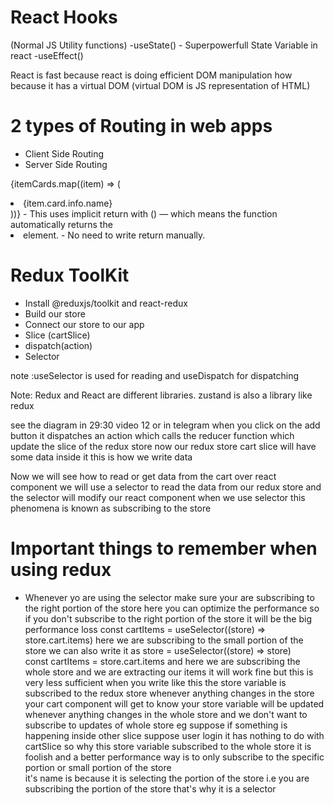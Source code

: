 
# React Hooks
(Normal JS Utility functions)
-useState() - Superpowerfull State Variable in react
-useEffect()

React is fast because react is doing efficient DOM manipulation how because it has a virtual DOM (virtual DOM is JS representation of HTML) 

# 2 types of Routing in web apps
- Client Side Routing
- Server Side Routing

{itemCards.map((item) => (
  <li>{item.card.info.name}</li>
))}   
- This uses implicit return with () — which means the function automatically returns the <li> element.
- No need to write return manually.

# Redux ToolKit
  - Install @reduxjs/toolkit and react-redux  
  - Build our store
  - Connect our store to our app 
  - Slice (cartSlice) 
  - dispatch(action)
  - Selector

note :useSelector is used for reading and useDispatch for dispatching

Note: Redux and React are different libraries.
zustand is also a library like redux

 see the diagram in 29:30 video 12 or in telegram
when you click on the add button it dispatches an action which calls the reducer function which update the slice of the redux store now our redux store cart slice will have some data inside it this is how we write data

Now we will see how to read or get data from the cart over react component
we will use a selector to read the data from our redux store and the selector will modify our react component when we use selector this phenomena is known as subscribing to the store

# Important things to remember when using redux

- Whenever yo are using the selector make sure your are subscribing to the right portion of the store here you can optimize the performance so if you don't subscribe to the right portion of the store it will be the big performance loss
const cartItems = useSelector((store) => store.cart.items)  here we are subscribing to the small portion of the store
we can also write it as store = useSelector((store) => store)  
const cartItems = store.cart.items
 and here we are subscribing the whole store and we are extracting our items  it will work fine but this is very less sufficient when you write like this the store variable is subscribed to the  redux store whenever anything changes in the store your cart component will get to know your store variable will be updated  whenever anything changes in the whole store and we don't want to subscribe to updates of whole store eg  suppose if something is happening inside other slice suppose user login it has nothing to do with cartSlice so why this store variable subscribed to the whole store it is foolish  and a better performance way is to only subscribe to the specific portion or small portion of the store  
 it's name is because it is selecting the portion of the store i.e you are subscribing the portion of the store that's why it is a selector
